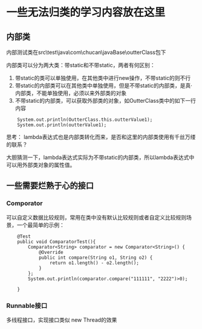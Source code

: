 # 一些无法归类的学习内容放在这里

## 内部类
内部测试类在src\test\java\com\chucan\javaBase\outterClass包下

内部类可以分为两大类：带static和不带static，两者有何区别：
1. 带static的类可以单独使用，在其他类中进行new操作，不带static的则不行
2. 带static的内部类可以在其他类中单独使用，但是不带static的内部类，是真·内部类，不能单独使用，必须以来外部类的对象
3. 不带static的内部类，可以获取外部类的对象，如OutterClass类中的如下一行内容
``` 
    System.out.println(OutterClass.this.outterValue1);
    System.out.println(outterValue1);
```
思考：
lambda表达式也是内部类转化而来，是否和这里的内部类使用有千丝万缕的联系？

大胆猜测一下，lambda表达式实际为不带static的内部类，所以lambda表达式中可以用外部类对象的属性值。

## 一些需要烂熟于心的接口
### Comporator
可以自定义数据比较规则，常用在类中没有默认比较规则或者自定义比较规则场景，一个最简单的示例：
```
    @Test
    public void ComparatorTest(){
        Comparator<String> comparator = new Comparator<String>() {
            @Override
            public int compare(String o1, String o2) {
                return o1.length() - o2.length();
            }
        };
        System.out.println(comparator.compare("111111", "2222")>0);

    }
```

### Runnable接口
多线程接口，实现接口类似 new Thread的效果
